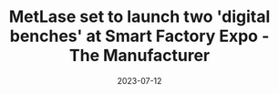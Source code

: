 ---
category:
- .nan
date: 2023-07-12
keyword_suggestion: ubuntu install docker
post_inspiration: https://www.themanufacturer.com/articles/metlase-set-to-launch-two-digital-benches-at-smart-factory-expo/
silot_terms: digital automation
title: MetLase set to launch two '<b>digital</b> benches' at Smart Factory Expo -
  The Manufacturer
---